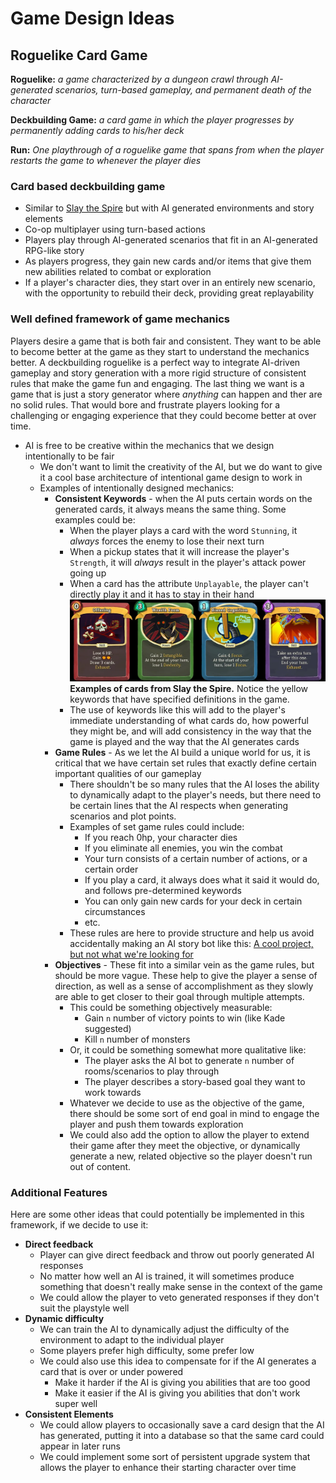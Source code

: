 # Game Design Ideas

## Roguelike Card Game
**Roguelike:** *a game characterized by a dungeon crawl through AI-generated scenarios, turn-based gameplay, and permanent death of the character* 

**Deckbuilding Game:** *a card game in which the player progresses by permanently adding cards to his/her deck*

**Run:** *One playthrough of a roguelike game that spans from when the player restarts the game to whenever the player dies*

### Card based deckbuilding game
* Similar to [Slay the Spire](https://store.steampowered.com/app/646570/Slay_the_Spire/) but with AI generated environments and story elements
* Co-op multiplayer using turn-based actions
* Players play through AI-generated scenarios that fit in an AI-generated RPG-like story
* As players progress, they gain new cards and/or items that give them new abilities related to combat or exploration
* If a player's character dies, they start over in an entirely new scenario, with the opportunity to rebuild their deck, providing great replayability

### Well defined framework of game mechanics 
Players desire a game that is both fair and consistent. They want to be able to become better at the game as they start to understand the mechanics better. A deckbuilding roguelike is a perfect way to integrate AI-driven gameplay and story generation with a more rigid structure of consistent rules that make the game fun and engaging. The last thing we want is a game that is just a story generator where *anything* can happen and ther are no solid rules. That would bore and frustrate players looking for a challenging or engaging experience that they could become better at over time.
* AI is free to be creative within the mechanics that we design intentionally to be fair 
  * We don't want to limit the creativity of the AI, but we do want to give it a cool base architecture of intentional game design to work in
  * Examples of intentionally designed mechanics: 
    * **Consistent Keywords** - when the AI puts certain words on the generated cards, it always means the same thing. Some examples could be: 
      * When the player plays a card with the word `Stunning`, it *always* forces the enemy to lose their next turn
      * When a pickup states that it will increase the player's `Strength`, it will *always* result in the player's attack power going up
      * When a card has the attribute `Unplayable`, the player can't directly play it and it has to stay in their hand
        ![Slay the Spire Card Examples](./doc/images/sts_card_examples.png)
        **Examples of cards from Slay the Spire.** Notice the yellow keywords that have specified definitions in the game.
      * The use of keywords like this will add to the player's immediate understanding of what cards do, how powerful they might be, and will add consistency in the way that the game is played and the way that the AI generates cards
    * **Game Rules** - As we let the AI build a unique world for us, it is critical that we have certain set rules that exactly define certain important qualities of our gameplay
      * There shouldn't be so many rules that the AI loses the ability to dynamically adapt to the player's needs, but there need to be certain lines that the AI respects when generating scenarios and plot points.
      * Examples of set game rules could include:
        * If you reach 0hp, your character dies
        * If you eliminate all enemies, you win the combat
        * Your turn consists of a certain number of actions, or a certain order
        * If you play a card, it always does what it said it would do, and follows pre-determined keywords
        * You can only gain new cards for your deck in certain circumstances
        * etc.
      * These rules are here to provide structure and help us avoid accidentally making an AI story bot like this: [A cool project, but not what we're looking for](https://aidungeon.com/)
    * **Objectives** - These fit into a similar vein as the game rules, but should be more vague. These help to give the player a sense of direction, as well as a sense of accomplishment as they slowly are able to get closer to their goal through multiple attempts.
      * This could be something objectively measurable: 
        * Gain `n` number of victory points to win (like Kade suggested)
        * Kill `n` number of monsters
      * Or, it could be something somewhat more qualitative like:
        * The player asks the AI bot to generate `n` number of rooms/scenarios to play through
        * The player describes a story-based goal they want to work towards
      * Whatever we decide to use as the objective of the game, there should be some sort of end goal in mind to engage the player and push them towards exploration
      * We could also add the option to allow the player to extend their game after they meet the objective, or dynamically generate a new, related objective so the player doesn't run out of content.

### Additional Features
Here are some other ideas that could potentially be implemented in this framework, if we decide to use it:
* **Direct feedback**
  * Player can give direct feedback and throw out poorly generated AI responses 
  * No matter how well an AI is trained, it will sometimes produce something that doesn't really make sense in the context of the game
  * We could allow the player to veto generated responses if they don't suit the playstyle well
* **Dynamic difficulty**
  * We can train the AI to dynamically adjust the difficulty of the environment to adapt to the individual player
  * Some players prefer high difficulty, some prefer low
  * We could also use this idea to compensate for if the AI generates a card that is over or under powered
    * Make it harder if the AI is giving you abilities that are too good
    * Make it easier if the AI is giving you abilities that don't work super well
* **Consistent Elements**
  * We could allow players to occasionally save a card design that the AI has generated, putting it into a database so that the same card could appear in later runs
  * We could implement some sort of persistent upgrade system that allows the player to enhance their starting character over time 

 

 